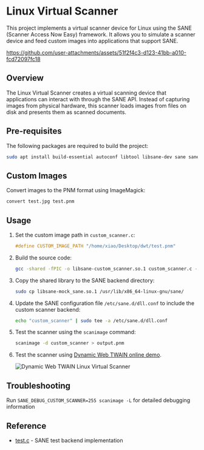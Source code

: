 # Linux Virtual Scanner
This project implements a virtual scanner device for Linux using the SANE (Scanner Access Now Easy) framework. It allows you to simulate a scanner device and feed custom images into applications that support SANE.

https://github.com/user-attachments/assets/51f2f4c3-d123-41bb-a010-fcd72097fc18

## Overview
The Linux Virtual Scanner creates a virtual scanning device that applications can interact with through the SANE API. Instead of capturing images from physical hardware, this scanner loads images from files on disk and presents them as scanned documents.

## Pre-requisites
The following packages are required to build the project:
```bash
sudo apt install build-essential autoconf libtool libsane-dev sane sane-utils imagemagick libmagickcore-dev
```

## Custom Images
Convert images to the PNM format using ImageMagick:

```bash
convert test.jpg test.pnm
```

## Usage
1. Set the custom image path in `custom_scanner.c`:
    
    ```c
    #define CUSTOM_IMAGE_PATH "/home/xiao/Desktop/dwt/test.pnm"
    ```

2. Build the source code:
    
    ```bash
    gcc -shared -fPIC -o libsane-custom_scanner.so.1 custom_scanner.c -lsane -I/usr/include/sane
    ```

3. Copy the shared library to the SANE backend directory:
    
    ```bash
    sudo cp libsane-mock_sane.so.1 /usr/lib/x86_64-linux-gnu/sane/
    ```

4. Update the SANE configuration file `/etc/sane.d/dll.conf` to include the custom scanner backend:
    
    ```bash
    echo "custom_scanner" | sudo tee -a /etc/sane.d/dll.conf
    ```

5. Test the scanner using the `scanimage` command:
    
    ```bash
    scanimage -d custom_scanner > output.pnm
    ```

6. Test the scanner using [Dynamic Web TWAIN online demo](https://demo.dynamsoft.com/web-twain/).

    ![Dynamic Web TWAIN Linux Virtual Scanner](https://www.dynamsoft.com/codepool/img/2025/02/sane-virtual-scanner.png)

## Troubleshooting
Run `SANE_DEBUG_CUSTOM_SCANNER=255 scanimage -L` for detailed debugging information

## Reference
- [test.c](https://gitlab.com/sane-project/backends/-/blob/master/backend/test.c) - SANE test backend implementation
